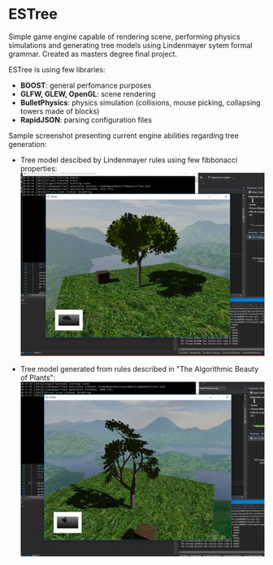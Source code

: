 # ESTree
Simple game engine capable of rendering scene, performing physics simulations and generating tree models using Lindenmayer sytem formal grammar.
Created as masters degree final project.

ESTree is using few libraries:
 * __BOOST__: general perfomance purposes
 * __GLFW, GLEW, OpenGL__: scene rendering
 * __BulletPhysics__: physics simulation (collisions, mouse picking, collapsing towers made of blocks) 
 * __RapidJSON__: parsing configuration files

Sample screenshot presenting current engine abilities regarding tree generation:

 * Tree model descibed by Lindenmayer rules using few fibbonacci properties:
  ![Sample screenshot](images/fibbonacciTree_18_01_2018.png?raw=true "Title")
 
 * Tree model generated from rules described in "The Algorithmic Beauty of Plants":
  ![Sample screenshot](images/sympodialTree3_18_01_2018.png?raw=true "Title")
